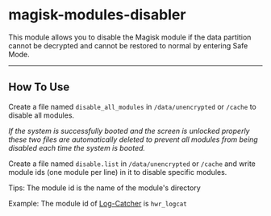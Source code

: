 # magisk-modules-disabler
  
This module allows you to disable the Magisk module if the data partition cannot be decrypted and cannot be restored to normal by entering Safe Mode.

---

## How To Use

Create a file named `disable_all_modules` in `/data/unencrypted` or `/cache` to disable all modules.

_If the system is successfully booted and the screen is unlocked properly these two files are automatically deleted to prevent all modules from being disabled each time the system is booted._

Create a file named `disable.list` in `/data/unencrypted` or `/cache` and write module ids (one module per line) in it to disable specific modules.

Tips: The module id is the name of the module's directory

Example: The module id of [Log-Catcher](https://github.com/Howard20181/Log-Catcher) is `hwr_logcat`

